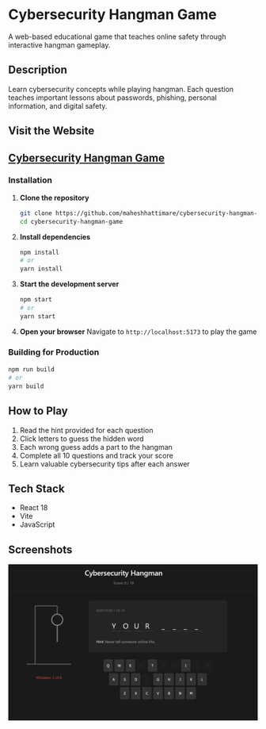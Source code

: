 # Cybersecurity Hangman Game

A web-based educational game that teaches online safety through interactive hangman gameplay.

## Description

Learn cybersecurity concepts while playing hangman. Each question teaches important lessons about passwords, phishing, personal information, and digital safety.

## Visit the Website

## [Cybersecurity Hangman Game](https://cybersecurity-hangman-game.vercel.app/)

### Installation

1. **Clone the repository**

   ```bash
   git clone https://github.com/maheshhattimare/cybersecurity-hangman-game.git
   cd cybersecurity-hangman-game
   ```

2. **Install dependencies**

   ```bash
   npm install
   # or
   yarn install
   ```

3. **Start the development server**

   ```bash
   npm start
   # or
   yarn start
   ```

4. **Open your browser**
   Navigate to `http://localhost:5173` to play the game

### Building for Production

```bash
npm run build
# or
yarn build
```

## How to Play

1. Read the hint provided for each question
2. Click letters to guess the hidden word
3. Each wrong guess adds a part to the hangman
4. Complete all 10 questions and track your score
5. Learn valuable cybersecurity tips after each answer

## Tech Stack

- React 18
- Vite
- JavaScript

## Screenshots

![Game Screenshot](./public/screenshots/screenshot1.png)
